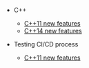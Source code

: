 <!-- _sidebar.md -->

- C++

  - [C++11 new features](/docs/c++/11features.md) <!--注意这里是相对路径-->
  - [C++14 new features](/docs/c++/14features.md)

- Testing CI/CD process
  - [C++11 new features](/docs/c++/11features.md)
